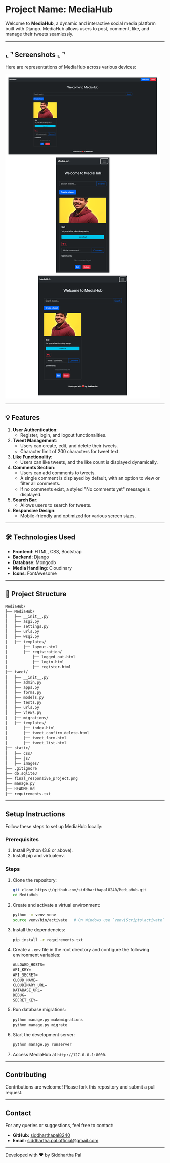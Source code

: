 
# Project Name: MediaHub

Welcome to **MediaHub**, a dynamic and interactive social media platform built with Django. MediaHub allows users to post, comment, like, and manage their tweets seamlessly.

---

## ⌞ ⌝ Screenshots ⌞ ⌝

Here are representations of MediaHub across various devices:

![MediaHub Screen Representations](/final_responsive_project.png)

---


## 💡 Features
1. **User Authentication**: 
   - Register, login, and logout functionalities.
2. **Tweet Management**: 
   - Users can create, edit, and delete their tweets.
   - Character limit of 200 characters for tweet text.
3. **Like Functionality**: 
   - Users can like tweets, and the like count is displayed dynamically.
4. **Comments Section**: 
   - Users can add comments to tweets.
   - A single comment is displayed by default, with an option to view or filter all comments.
   - If no comments exist, a styled "No comments yet" message is displayed.
5. **Search Bar**: 
   - Allows users to search for tweets.
6. **Responsive Design**:
   - Mobile-friendly and optimized for various screen sizes.

---

## 🛠️ Technologies Used
- **Frontend**: HTML, CSS, Bootstrap
- **Backend**: Django
- **Database**: Mongodb
- **Media Handling**: Cloudinary
- **Icons**: FontAwesome

---

## 📂 Project Structure
```
MediaHub/
├── MediaHub/
│   ├── __init__.py
│   ├── asgi.py
│   ├── settings.py
│   ├── urls.py
│   ├── wsgi.py
│   ├── templates/
│       ├── layout.html
│       ├── registration/
│           ├── logged_out.html
│           ├── login.html
│           ├── register.html
├── tweet/
│   ├── __init__.py
│   ├── admin.py
│   ├── apps.py
│   ├── forms.py
│   ├── models.py
│   ├── tests.py
│   ├── urls.py
│   ├── views.py
│   ├── migrations/
│   ├── templates/
│       ├── index.html
│       ├── tweet_confirm_delete.html
│       ├── tweet_form.html
│       ├── tweet_list.html
├── static/
│   ├── css/
│   ├── js/
│   ├── images/
├── .gitignore
├── db.sqlite3
├── final_responsive_project.png
├── manage.py
├── README.md
├── requirements.txt

```

---

## Setup Instructions

Follow these steps to set up MediaHub locally:

### Prerequisites

1. Install Python (3.8 or above).
2. Install pip and virtualenv.

### Steps

1. Clone the repository:

   ```bash
   git clone https://github.com/siddharthapal8240/MediaHub.git
   cd MediaHub
   ```

2. Create and activate a virtual environment:

   ```bash
   python -m venv venv
   source venv/bin/activate   # On Windows use `venv\Scripts\activate`
   ```

3. Install the dependencies:

   ```bash
   pip install -r requirements.txt
   ```

4. Create a `.env` file in the root directory and configure the following environment variables:

   ```env
   ALLOWED_HOSTS=
   API_KEY=
   API_SECRET=
   CLOUD_NAME=
   CLOUDINARY_URL=
   DATABASE_URL=
   DEBUG=
   SECRET_KEY=
   ```

5. Run database migrations:

   ```bash
   python manage.py makemigrations
   python manage.py migrate
   ```

6. Start the development server:

   ```bash
   python manage.py runserver
   ```

7. Access MediaHub at `http://127.0.0.1:8000`.

---

## Contributing

Contributions are welcome! Please fork this repository and submit a pull request.

---

## Contact

For any queries or suggestions, feel free to contact:

- **GitHub:** [siddharthapal8240](https://github.com/siddharthapal8240)
- **Email:** siddhartha.pal.official@gmail.com

---

Developed with ❤️ by Siddhartha Pal
